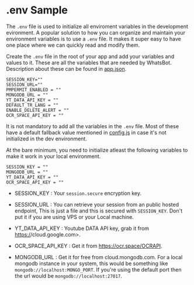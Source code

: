 # .env Sample

The `.env` file is used to initialize all enviroment variables in the development evironment. A popular solution to how you can organize and maintain your environment variables is to use a `.env` file. It makes it super easy to have one place where we can quickly read and modify them.

Create the `.env` file in the root of your app and add your variables and values to it. These are all the variables that are needed by WhatsBot. Description about these can be found in [app.json](./app.json).

```env
SESSION_KEY=""
SESSION_URL=""
PMPERMIT_ENABLED = ""
MONGODB_URL = ""
YT_DATA_API_KEY = ""
DEFAULT_TR_LANG = ""
ENABLE_DELETE_ALERT = ""
OCR_SPACE_API_KEY = ""
```

It is not mandatory to add all the variables in the `.env` file. Most of these have a default fallback value mentioned in [config.js](./config.js) in case it's not initialized in the dev environment.

At the bare minimum, you need to initialize atleast the following variables to make it work in your local environment.

```env
SESSION_KEY = ""
MONGODB_URL = ""
YT_DATA_API_KEY = ""
OCR_SPACE_API_KEY = ""
```

- SESSION_KEY : Your `session.secure` encryption key.

- SESSION_URL : You can retrieve your session from an public hosted endpoint, This is just a file and this is secured with `SESSION_KEY`. Don't put it if you are using VPS or your Local machine.

- YT_DATA_API_KEY : Youtube DATA API key, grab it from <https:/>/cloud.google.com>.

- OCR_SPACE_API_KEY : Get it from <https://ocr.space/OCRAPI>.

- MONGODB_URL : Get it for free from cloud.mongodb.com. For a local mongodb instance in your system, this would be something like `mongodb://localhost:MONGO_PORT`. If you're using the default port then the url would be `mongodb://localhost:27017`.

